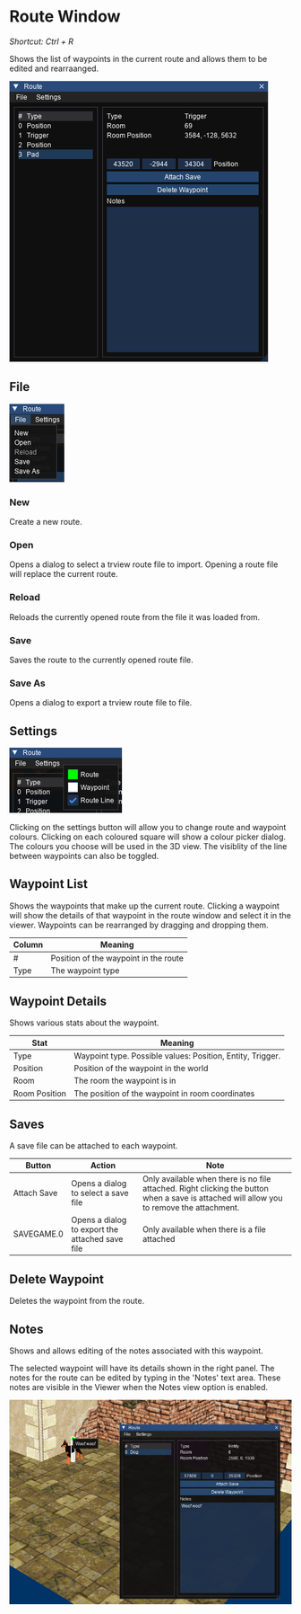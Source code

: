 # Route Window

_Shortcut: Ctrl + R_

Shows the list of waypoints in the current route and allows them to be edited and rearraanged.

![Route Window](route.png)


## File

![Route Window File](route_file.png)

### New

Create a new route.

### Open

Opens a dialog to select a trview route file to import. Opening a route file will replace the current route.

### Reload

Reloads the currently opened route from the file it was loaded from.

### Save

Saves the route to the currently opened route file.

### Save As

Opens a dialog to export a trview route file to file.

## Settings

![Route Window Settings](route_settings.png)

Clicking on the settings button will allow you to change route and waypoint colours. Clicking on each coloured square will show a colour picker dialog. The colours you choose will be used in the 3D view. The visiblity of the line between waypoints can also be toggled.

## Waypoint List

Shows the waypoints that make up the current route. Clicking a waypoint will show the details of that waypoint in the route window and select it in the viewer. Waypoints can be rearranged by dragging and dropping them.

Column|Meaning
---|------
\# | Position of the waypoint in the route
Type | The waypoint type

## Waypoint Details
Shows various stats about the waypoint.

Stat | Meaning
---|---
Type | Waypoint type. Possible values: Position, Entity, Trigger.
Position | Position of the waypoint in the world
Room | The room the waypoint is in
Room Position | The position of the waypoint in room coordinates

## Saves
A save file can be attached to each waypoint.

Button | Action | Note
---|---|---
Attach Save | Opens a dialog to select a save file | Only available when there is no file attached. Right clicking the button when a save is attached will allow you to remove the attachment.
SAVEGAME.0 | Opens a dialog to export the attached save file | Only available when there is a file attached

## Delete Waypoint
Deletes the waypoint from the route.

## Notes
Shows and allows editing of the notes associated with this waypoint.

The selected waypoint will have its details shown in the right panel. The notes for the route can be edited by typing in the 'Notes' text area. These notes are visible in the Viewer when the Notes view option is enabled.

![Route Notes](route_notes.png)